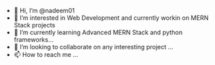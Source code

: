 - 👋 Hi, I’m @nadeem01
- 👀 I’m interested in Web Development and currently workin on MERN Stack projects
- 🌱 I’m currently learning Advanced MERN Stack and python frameworks...
- 💞️ I’m looking to collaborate on any interesting project ...
- 📫 How to reach me ...

<!---
nadeem01/nadeem01 is a ✨ special ✨ repository because its `README.md` (this file) appears on your GitHub profile.
You can click the Preview link to take a look at your changes.
--->
